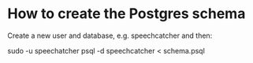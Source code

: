 # How to create the Postgres schema

Create a new user and database, e.g. speechcatcher and then:

sudo -u speechatcher psql -d speechcatcher < schema.psql
